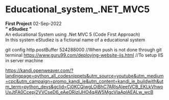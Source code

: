 # Educational_system_.NET_MVC5
<div><b>First Project</b> 02-Sep-2022</div>
<div><strong>" eStudiez "</strong><div>
<div>An educational System using .Net MVC 5 (Code First Approach)</div>
<div>In this system eStudiez is a fictional name of a educational system</div>


git config http.postBuffer 524288000              //When push is not done through git terminal
https://www.guru99.com/deploying-website-iis.html //To setup IIS in server machine

https://kandi.openweaver.com/?landingpage=python_all_codesnippets&utm_source=youtube&utm_medium=cpc&utm_campaign=promo_kandi_ie&utm_content=kandi_ie_buildwith&utm_term=python_devs&gclid=Cj0KCQjwgLOiBhC7ARIsAIeetVCB_EKLkVhwoUxJtFA0Ccepj2VVCseD6_eAeORizIJHO4qAW5MgcVIaAplAEALw_wcB
